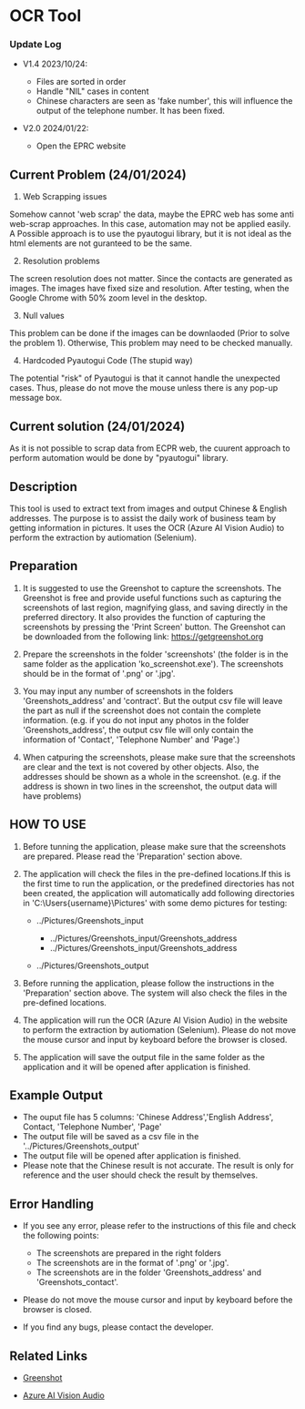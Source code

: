 # OCR Tool

### Update Log

- V1.4 2023/10/24:
  - Files are sorted in order
  - Handle "NIL" cases in content
  - Chinese characters are seen as 'fake number', this will influence the output of the telephone number. It has been fixed.

- V2.0 2024/01/22:
  - Open the EPRC website

## Current Problem (24/01/2024)
1. Web Scrapping issues

Somehow cannot 'web scrap' the data, maybe the EPRC web has some anti web-scrap approaches. In this case, automation may not be applied easily. A Possible approach is to use the pyautogui library, but it is not ideal as the html elements are not guranteed to be the same. 

2. Resolution problems

The screen resolution does not matter. Since the contacts are generated as images. The images have fixed size and resolution. After testing, when the Google Chrome with 50% zoom level in the desktop.

3. Null values

This problem can be done if the images can be downlaoded (Prior to solve the problem 1). 
Otherwise, This problem may need to be checked manually.

4. Hardcoded Pyautogui Code (The stupid way)

The potential "risk" of Pyautogui is that it cannot handle the unexpected cases. Thus, please do not move the mouse unless there is any pop-up message box.

## Current solution (24/01/2024)

As it is not possible to scrap data from ECPR web, the cuurent approach to perform automation would be done by "pyautogui" library.




## Description

This tool is used to extract text from images and output Chinese & English addresses. The purpose is to assist the daily work of business team by getting information in pictures. It uses the OCR (Azure AI Vision Audio) to perform the extraction by autiomation (Selenium).

## Preparation

1. It is suggested to use the Greenshot to capture the screenshots. The Greenshot is free and provide useful functions such as capturing the screenshots of last region, magnifying glass, and saving directly in the preferred directory. It also provides the function of capturing the screenshots by pressing the 'Print Screen' button. The Greenshot can be downloaded from the following link: https://getgreenshot.org

2. Prepare the screenshots in the folder 'screenshots' (the folder is in the same folder as the application 'ko_screenshot.exe'). The screenshots should be in the format of '.png' or '.jpg'.

3. You may input any number of screenshots in the folders 'Greenshots_address' and 'contract'. But the output csv file will leave the part as null if the screenshot does not contain the complete information. (e.g. if you do not input any photos in the folder 'Greenshots_address', the output csv file will only contain the information of 'Contact', 'Telephone Number' and 'Page'.)

4. When catpuring the screenshots, please make sure that the screenshots are clear and the text is not covered by other objects. Also, the addresses should be shown as a whole in the screenshot. (e.g. if the address is shown in two lines in the screenshot, the output data will have problems)

## HOW TO USE

1. Before tunning the application, please make sure that the screenshots are prepared. Please read the 'Preparation' section above.

2. The application will check the files in the pre-defined locations.If this is the first time to run the application, or the predefined directories has not been created, the application will automatically add following directories in 'C:\Users\{username}\Pictures\' with some demo pictures for testing:

   - ../Pictures/Greenshots_input

     - ../Pictures/Greenshots_input/Greenshots_address
     - ../Pictures/Greenshots_input/Greenshots_address

   - ../Pictures/Greenshots_output

3. Before running the application, please follow the instructions in the 'Preparation' section above. The system will also check the files in the pre-defined locations.

4. The application will run the OCR (Azure AI Vision Audio) in the website to perform the extraction by autiomation (Selenium). Please do not move the mouse cursor and input by keyboard before the browser is closed.

5. The application will save the output file in the same folder as the application and it will be opened after application is finished.

## Example Output

- The ouput file has 5 columns: 'Chinese Address','English Address', Contact, 'Telephone Number', 'Page'
- The output file will be saved as a csv file in the '../Pictures/Greenshots_output'
- The output file will be opened after application is finished.
- Please note that the Chinese result is not accurate. The result is only for reference and the user should check the result by themselves.

## Error Handling

- If you see any error, please refer to the instructions of this file and check the following points:

  - The screenshots are prepared in the right folders
  - The screenshots are in the format of '.png' or '.jpg'.
  - The screenshots are in the folder 'Greenshots_address' and 'Greenshots_contact'.

- Please do not move the mouse cursor and input by keyboard before the browser is closed.

- If you find any bugs, please contact the developer.

## Related Links

- <a href="https://getgreenshot.org/">Greenshot</a>

- <a href="https://portal.vision.cognitive.azure.com/demo/extract-text-from-images">Azure AI Vision Audio</a>







